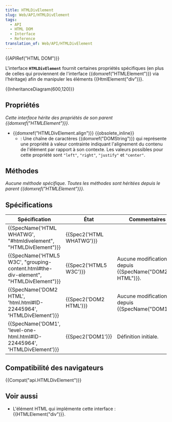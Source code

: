 ```yaml
---
title: HTMLDivElement
slug: Web/API/HTMLDivElement
tags:
  - API
  - HTML DOM
  - Interface
  - Reference
translation_of: Web/API/HTMLDivElement
---
```

{{APIRef("HTML DOM")}}

L'interface **`HTMLDivElement`** fournit certaines propriétés spécifiques (en plus de celles qui proviennent de l'interface {{domxref("HTMLElement")}} via l'héritage) afin de manipuler les éléments {{HtmlElement("div")}}.

{{InheritanceDiagram(600,120)}}

## Propriétés

_Cette interface hérite des propriétés de son parent {{domxref("HTMLElement")}}._

- {{domxref("HTMLDivElement.align")}} {{obsolete_inline}}
  - : Une chaîne de caractères {{domxref("DOMString")}} qui représente une propriété à valeur contrainte indiquant l'alignement du contenu de l'élément par rapport à son contexte. Les valeurs possibles pour cette propriété sont `"left"`, `"right"`, `"justify"` et `"center"`.

## Méthodes

_Aucune méthode spécifique. Toutes les méthodes sont héritées depuis le parent {{domxref("HTMLElement")}}._

## Spécifications

| Spécification                                                                                                    | État                             | Commentaires                                                 |
| ---------------------------------------------------------------------------------------------------------------- | -------------------------------- | ------------------------------------------------------------ |
| {{SpecName('HTML WHATWG', "#htmldivelement", "HTMLDivElement")}}                             | {{Spec2('HTML WHATWG')}} |                                                              |
| {{SpecName('HTML5 W3C', "grouping-content.html#the-div-element", "HTMLDivElement")}} | {{Spec2('HTML5 W3C')}}     | Aucune modification depuis {{SpecName("DOM2 HTML")}}. |
| {{SpecName('DOM2 HTML', 'html.html#ID-22445964', 'HTMLDivElement')}}                     | {{Spec2('DOM2 HTML')}}     | Aucune modification depuis {{SpecName("DOM1")}}.     |
| {{SpecName('DOM1', 'level-one-html.html#ID-22445964', 'HTMLDivElement')}}                 | {{Spec2('DOM1')}}         | Définition initiale.                                         |

## Compatibilité des navigateurs

{{Compat("api.HTMLDivElement")}}

## Voir aussi

- L'élément HTML qui implémente cette interface : {{HTMLElement("div")}}.
